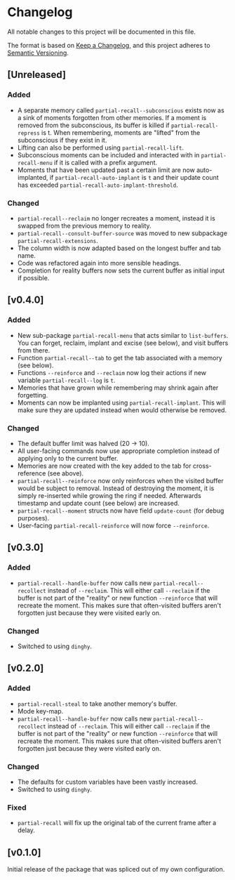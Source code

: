 # Changelog

All notable changes to this project will be documented in this file.

The format is based on [Keep a Changelog](https://keepachangelog.com/en/1.0.0/),
and this project adheres to [Semantic Versioning](https://semver.org/spec/v2.0.0.html).

## [Unreleased]

### Added

- A separate memory called `partial-recall--subconscious` exists now
  as a sink of moments forgotten from other memories. If a moment is
  removed from the subconscious, its buffer is killed if
  `partial-recall-repress` is t. When remembering, moments are
  "lifted" from the subconscious if they exist in it.
- Lifting can also be performed using `partial-recall-lift`.
- Subconscious moments can be included and interacted with in
  `partial-recall-menu` if it is called with a prefix argument.
- Moments that have been updated past a certain limit are now
  auto-implanted, if `partial-recall-auto-implant` is `t` and their
  update count has exceeded `partial-recall-auto-implant-threshold`.

### Changed

- `partial-recall--reclaim` no longer recreates a moment, instead it
  is swapped from the previous memory to reality.
- `partial-recall--consult-buffer-source` was moved to new subpackage
  `partial-recall-extensions`.
- The column width is now adapted based on the longest buffer and tab
  name.
- Code was refactored again into more sensible headings.
- Completion for reality buffers now sets the current buffer as
  initial input if possible.

## [v0.4.0]

### Added

- New sub-package `partial-recall-menu` that acts similar to
  `list-buffers`. You can forget, reclaim, implant and excise (see
  below), and visit buffers from there.
- Function `partial-recall--tab` to get the tab associated
  with a memory (see below).
- Functions `--reinforce` and `--reclaim` now log their actions if new
  variable `partial-recall--log` is `t`.
- Memories that have grown while remembering may shrink again after
  forgetting.
- Moments can now be implanted using `partial-recall-implant`. This
  will make sure they are updated instead when would otherwise be
  removed.

### Changed

- The default buffer limit was halved (20 -> 10).
- All user-facing commands now use appropriate completion instead of
  applying only to the current buffer.
- Memories are now created with the key added to the tab for
  cross-reference (see above).
- `partial-recall--reinforce` now only reinforces when the visited
  buffer would be subject to removal. Instead of destroying the
  moment, it is simply re-inserted while growing the ring if needed.
  Afterwards timestamp and update count (see below) are increased.
- `partial-recall--moment` structs now have field `update-count` (for
  debug purposes).
- User-facing `partial-recall-reinforce` will now force `--reinforce`.

## [v0.3.0]

### Added

- `partial-recall--handle-buffer` now calls new
  `partial-recall--recollect` instead of `--reclaim`. This will either
  call `--reclaim` if the buffer is not part of the "reality" or new
  function `--reinforce` that will recreate the moment. This makes
  sure that often-visited buffers aren't forgotten just because they
  were visited early on.

### Changed

- Switched to using `dinghy`.

## [v0.2.0]

### Added

- `partial-recall-steal` to take another memory's buffer.
- Mode key-map.
- `partial-recall--handle-buffer` now calls new
  `partial-recall--recollect` instead of `--reclaim`. This will either
  call `--reclaim` if the buffer is not part of the "reality" or new
  function `--reinforce` that will recreate the moment. This makes
  sure that often-visited buffers aren't forgotten just because they
  were visited early on.

### Changed

- The defaults for custom variables have been vastly increased.
- Switched to using `dinghy`.

### Fixed

- `partial-recall` will fix up the original tab of the current frame
  after a delay.

## [v0.1.0]

Initial release of the package that was spliced out of my own
configuration.
